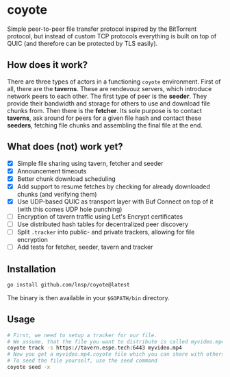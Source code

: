 # coyote

Simple peer-to-peer file transfer protocol inspired by the BitTorrent protocol, but instead of custom TCP protocols everything is built on top of QUIC (and therefore can be protected by TLS easily).

## How does it work?

There are three types of actors in a functioning `coyote` environment. First of all, there are the **taverns**. These are rendevouz servers, which introduce network peers to each other. The first type of peer is the **seeder**. They provide their bandwidth and storage for others to use and download file chunks from. Then there is the **fetcher**. Its sole purpose is to contact **taverns**, ask around for peers for a given file hash and contact these **seeders**, fetching file chunks and assembling the final file at the end.

## What does (not) work yet?

* [x] Simple file sharing using tavern, fetcher and seeder
* [x] Announcement timeouts
* [x] Better chunk download scheduling
* [x] Add support to resume fetches by checking for already downloaded chunks (and verifying them)
* [x] Use UDP-based QUIC as transport layer with Buf Connect on top of it (with this comes UDP hole punching)
* [ ] Encryption of tavern traffic using Let's Encrypt certificates
* [ ] Use distributed hash tables for decentralized peer discovery
* [ ] Split `.tracker` into public- and private trackers, allowing for file encryption
* [ ] Add tests for fetcher, seeder, tavern and tracker

## Installation

```bash
go install github.com/lnsp/coyote@latest
```

The binary is then available in your `$GOPATH/bin` directory.

## Usage

```bash
# First, we need to setup a tracker for our file.
# We assume, that the file you want to distribute is called myvideo.mp4
coyote track -s https://tavern.espe.tech:6443 myvideo.mp4
# Now you get a myvideo.mp4.coyote file which you can share with others
# To seed the file yourself, use the seed command
coyote seed -x 
